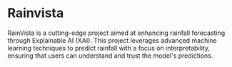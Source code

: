 # Rainvista
RainVista is a cutting-edge project aimed at enhancing rainfall forecasting through Explainable AI (XAI). This project leverages advanced machine learning techniques to predict rainfall with a focus on interpretability, ensuring that users can understand and trust the model's predictions.

